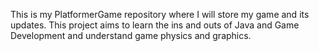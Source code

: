 This is my PlatformerGame repository where I will store my game and its updates.
This project aims to learn the ins and outs of Java and Game Development and understand game physics and graphics.

